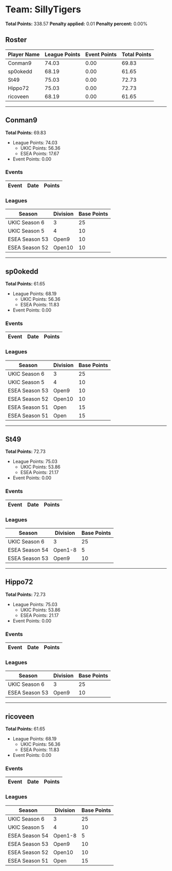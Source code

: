 # Team: SillyTigers

**Total Points:** 338.57
**Penalty applied:** 0.01
**Penalty percent:** 0.00%

## Roster
| Player Name | League Points | Event Points | Total Points |
|-------------|--------------|--------------|-------------|
| Conman9 | 74.03 | 0.00 | 69.83 |
| sp0okedd | 68.19 | 0.00 | 61.65 |
| St49 | 75.03 | 0.00 | 72.73 |
| Hippo72 | 75.03 | 0.00 | 72.73 |
| ricoveen | 68.19 | 0.00 | 61.65 |

---

## Conman9

**Total Points:** 69.83

- League Points: 74.03
  - UKIC Points: 56.36
  - ESEA Points: 17.67
- Event Points: 0.00

### Events
| Event | Date | Points |
|-------|------|--------|
### Leagues
| Season | Division | Base Points |
|--------|----------|-------------|
| UKIC Season 6 | 3 | 25 |
| UKIC Season 5 | 4 | 10 |
| ESEA Season 53 | Open9 | 10 |
| ESEA Season 52 | Open10 | 10 |
---

## sp0okedd

**Total Points:** 61.65

- League Points: 68.19
  - UKIC Points: 56.36
  - ESEA Points: 11.83
- Event Points: 0.00

### Events
| Event | Date | Points |
|-------|------|--------|
### Leagues
| Season | Division | Base Points |
|--------|----------|-------------|
| UKIC Season 6 | 3 | 25 |
| UKIC Season 5 | 4 | 10 |
| ESEA Season 53 | Open9 | 10 |
| ESEA Season 52 | Open10 | 10 |
| ESEA Season 51 | Open | 15 |
| ESEA Season 51 | Open | 15 |
---

## St49

**Total Points:** 72.73

- League Points: 75.03
  - UKIC Points: 53.86
  - ESEA Points: 21.17
- Event Points: 0.00

### Events
| Event | Date | Points |
|-------|------|--------|
### Leagues
| Season | Division | Base Points |
|--------|----------|-------------|
| UKIC Season 6 | 3 | 25 |
| ESEA Season 54 | Open1-8 | 5 |
| ESEA Season 53 | Open9 | 10 |
---

## Hippo72

**Total Points:** 72.73

- League Points: 75.03
  - UKIC Points: 53.86
  - ESEA Points: 21.17
- Event Points: 0.00

### Events
| Event | Date | Points |
|-------|------|--------|
### Leagues
| Season | Division | Base Points |
|--------|----------|-------------|
| UKIC Season 6 | 3 | 25 |
| ESEA Season 53 | Open9 | 10 |
---

## ricoveen

**Total Points:** 61.65

- League Points: 68.19
  - UKIC Points: 56.36
  - ESEA Points: 11.83
- Event Points: 0.00

### Events
| Event | Date | Points |
|-------|------|--------|
### Leagues
| Season | Division | Base Points |
|--------|----------|-------------|
| UKIC Season 6 | 3 | 25 |
| UKIC Season 5 | 4 | 10 |
| ESEA Season 54 | Open1-8 | 5 |
| ESEA Season 53 | Open9 | 10 |
| ESEA Season 52 | Open10 | 10 |
| ESEA Season 51 | Open | 15 |